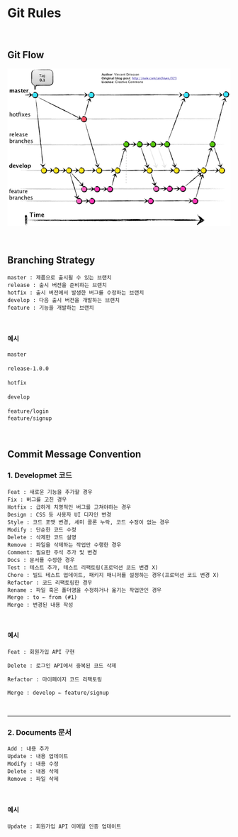 # Git Rules

<br>

## Git Flow

![img](git_rules.assets/kF7Uf.png)

<br>

## Branching Strategy

```
master : 제품으로 출시될 수 있는 브랜치
release : 출시 버전을 준비하는 브랜치
hotfix : 출시 버전에서 발생한 버그를 수정하는 브랜치
develop : 다음 출시 버전을 개발하는 브랜치
feature : 기능을 개발하는 브랜치
```

<br>

#### 예시

```
master

release-1.0.0

hotfix

develop

feature/login
feature/signup
```

<br>

## Commit Message Convention

### 1. Developmet 코드

```
Feat : 새로운 기능을 추가할 경우
Fix : 버그를 고친 경우
Hotfix : 급하게 치명적인 버그를 고쳐야하는 경우
Design : CSS 등 사용자 UI 디자인 변경
Style : 코드 포맷 변경, 세미 콜론 누락, 코드 수정이 없는 경우
Modify : 단순한 코드 수정
Delete : 삭제한 코드 설명
Remove : 파일을 삭제하는 작업만 수행한 경우
Comment: 필요한 주석 추가 및 변경
Docs : 문서를 수정한 경우
Test : 테스트 추가, 테스트 리팩토링(프로덕션 코드 변경 X)
Chore : 빌드 테스트 업데이트, 패키지 매니저를 설정하는 경우(프로덕션 코드 변경 X)
Refactor : 코드 리팩토링한 경우
Rename : 파일 혹은 폴더명을 수정하거나 옮기는 작업만인 경우
Merge : to ← from (#1)
Merge : 변경된 내용 작성
```

<br>

#### 예시

```
Feat : 회원가입 API 구현
```

```
Delete : 로그인 API에서 중복된 코드 삭제
```

```
Refactor : 마이페이지 코드 리팩토링
```

```
Merge : develop ← feature/signup
```

<br>

***

### 2. Documents 문서

```
Add : 내용 추가
Update : 내용 업데이트
Modify : 내용 수정
Delete : 내용 삭제
Remove : 파일 삭제
```

<br>

#### 예시

```
Update : 회원가입 API 이메일 인증 업데이트
```